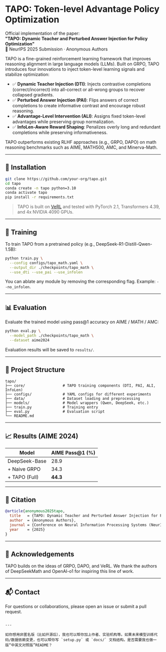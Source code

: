 
# TAPO: Token-level Advantage Policy Optimization

Official implementation of the paper:  
**"TAPO: Dynamic Teacher and Perturbed Answer Injection for Policy Optimization"**  
🚀 NeurIPS 2025 Submission · Anonymous Authors

TAPO is a fine-grained reinforcement learning framework that improves reasoning alignment in large language models (LLMs). Built on GRPO, TAPO introduces four innovations to inject token-level learning signals and stabilize optimization:

- ✅ **Dynamic Teacher Injection (DTI)**: Injects contrastive completions (correct/incorrect) into all-correct or all-wrong groups to recover collapsed gradients.
- ✅ **Perturbed Answer Injection (PAI)**: Flips answers of correct completions to create informative contrast and encourage robust reasoning.
- ✅ **Advantage-Level Intervention (ALI)**: Assigns fixed token-level advantages while preserving group normalization.
- ✅ **InfoLen-Aware Reward Shaping**: Penalizes overly long and redundant completions while preserving informativeness.

TAPO outperforms existing RLHF approaches (e.g., GRPO, DAPO) on math reasoning benchmarks such as AIME, MATH500, AMC, and Minerva-Math.

---

## 🔧 Installation

```bash
git clone https://github.com/your-org/tapo.git
cd tapo
conda create -n tapo python=3.10
conda activate tapo
pip install -r requirements.txt
````

> TAPO is built on [VeRL](https://github.com/your-org/verl) and tested with PyTorch 2.1, Transformers 4.39, and 4x NVIDIA 4090 GPUs.

---

## 🧠 Training

To train TAPO from a pretrained policy (e.g., DeepSeek-R1-Distill-Qwen-1.5B):

```bash
python train.py \
  --config configs/tapo_math.yaml \
  --output_dir ./checkpoints/tapo_math \
  --use_dti --use_pai --use_infolen
```

You can ablate any module by removing the corresponding flag. Example: `--no_infolen`.

---

## 📊 Evaluation

Evaluate the trained model using pass\@1 accuracy on AIME / MATH / AMC:

```bash
python eval.py \
  --model_path ./checkpoints/tapo_math \
  --dataset aime2024
```

Evaluation results will be saved to `results/`.

---

## 📁 Project Structure

```
tapo/
├── core/                 # TAPO training components (DTI, PAI, ALI, InfoLen)
├── configs/              # YAML configs for different experiments
├── data/                 # Dataset loading and preprocessing
├── models/               # Model wrappers (Qwen, DeepSeek, etc.)
├── train.py              # Training entry
├── eval.py               # Evaluation script
└── README.md
```

---

## 📈 Results (AIME 2024)

| Model         | AIME Pass\@1 (%) |
| ------------- | ---------------- |
| DeepSeek-Base | 28.9             |
| + Naive GRPO  | 34.3             |
| + TAPO (Full) | **44.3**         |

---

## 📖 Citation

```bibtex
@article{anonymous2025tapo,
  title   = {TAPO: Dynamic Teacher and Perturbed Answer Injection for Policy Optimization},
  author  = {Anonymous Authors},
  journal = {Conference on Neural Information Processing Systems (NeurIPS)},
  year    = {2025}
}
```

---

## 🤝 Acknowledgements

TAPO builds on the ideas of GRPO, DAPO, and VeRL. We thank the authors of DeepSeekMath and OpenAI-o1 for inspiring this line of work.

---

## 📬 Contact

For questions or collaborations, please open an issue or submit a pull request.

```

---

如你想用非匿名版（比如开源后），我也可以帮你加上作者、实验机构等。如果未来模型训练代码/数据依赖变更，也可以帮你写 `setup.py` 或 `docs/` 文档结构。是否需要我也做一版“中英文对照版”README？
```
